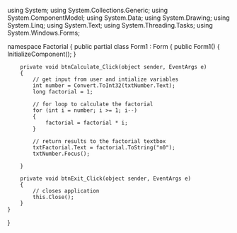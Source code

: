 
using System;
using System.Collections.Generic;
using System.ComponentModel;
using System.Data;
using System.Drawing;
using System.Linq;
using System.Text;
using System.Threading.Tasks;
using System.Windows.Forms;

namespace Factorial
{
    public partial class Form1 : Form
    {
        public Form1()
        {
            InitializeComponent();
        }

        private void btnCalculate_Click(object sender, EventArgs e)
        {
            // get input from user and intialize variables
            int number = Convert.ToInt32(txtNumber.Text);
            long factorial = 1;
            
            // for loop to calculate the factorial
            for (int i = number; i >= 1; i--)
            {
                factorial = factorial * i;
            }

            // return results to the factorial textbox
            txtFactorial.Text = factorial.ToString("n0");
            txtNumber.Focus();

        }

        private void btnExit_Click(object sender, EventArgs e)
        {
            // closes application
            this.Close();
        }
    }
}
